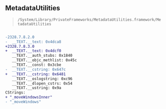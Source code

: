 ## MetadataUtilities

> `/System/Library/PrivateFrameworks/MetadataUtilities.framework/MetadataUtilities`

```diff

-2328.7.8.2.0
-  __TEXT.__text: 0x4dca8
+2328.7.8.3.0
+  __TEXT.__text: 0x4dcf0
   __TEXT.__auth_stubs: 0x1840
   __TEXT.__objc_methlist: 0x45c
   __TEXT.__const: 0x3cbe
-  __TEXT.__cstring: 0x647c
+  __TEXT.__cstring: 0x6481
   __TEXT.__oslogstring: 0xc96
   __TEXT.__dlopen_cstrs: 0x54
   __TEXT.__ustring: 0x9a
CStrings:
+ "_moveWindowsInner"
- "_moveWindows"

```
